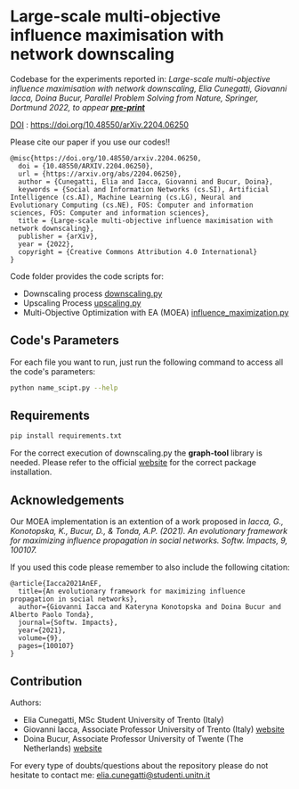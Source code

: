 # Large-scale multi-objective influence maximisation with network downscaling

Codebase for the experiments reported in:
*Large-scale multi-objective influence maximisation with network downscaling, Elia Cunegatti, Giovanni Iacca, Doina Bucur,
Parallel Problem Solving from Nature, Springer, Dortmund 2022, to appear **[pre-print](https://doi.org/10.48550/arXiv.2204.06250)***

<ins>DOI</ins> : https://doi.org/10.48550/arXiv.2204.06250 

Please cite our paper if you use our codes!!

```
@misc{https://doi.org/10.48550/arxiv.2204.06250,
  doi = {10.48550/ARXIV.2204.06250},
  url = {https://arxiv.org/abs/2204.06250},
  author = {Cunegatti, Elia and Iacca, Giovanni and Bucur, Doina},
  keywords = {Social and Information Networks (cs.SI), Artificial Intelligence (cs.AI), Machine Learning (cs.LG), Neural and Evolutionary Computing (cs.NE), FOS: Computer and information sciences, FOS: Computer and information sciences},
  title = {Large-scale multi-objective influence maximisation with network downscaling},
  publisher = {arXiv},
  year = {2022},
  copyright = {Creative Commons Attribution 4.0 International}
}
```

Code folder provides the code scripts for:

- Downscaling process [downscaling.py](downscaling.py)
- Upscaling Process [upscaling.py](upscaling.py)
- Multi-Objective Optimization with EA (MOEA) [influence_maximization.py](influence_maximization.py)

## Code's Parameters

For each file you want to run, just run the following command to access all the code's parameters:
```bash
python name_scipt.py --help
```

## Requirements

```bash
pip install requirements.txt
```

For the correct execution of downscaling.py the **graph-tool** library is needed. Please refer to the official [website](https://graph-tool.skewed.de) for the correct package installation.


## Acknowledgements

Our MOEA implementation is an extention of a work proposed in *Iacca, G., Konotopska, K., Bucur, D., & Tonda, A.P. (2021). An evolutionary framework for maximizing influence propagation in social networks. Softw. Impacts, 9, 100107.*

If you used this code please remember to also include the following citation:
```
@article{Iacca2021AnEF,
  title={An evolutionary framework for maximizing influence propagation in social networks},
  author={Giovanni Iacca and Kateryna Konotopska and Doina Bucur and Alberto Paolo Tonda},
  journal={Softw. Impacts},
  year={2021},
  volume={9},
  pages={100107}
}
```
## Contribution

Authors:
 
- Elia Cunegatti, MSc Student University of Trento (Italy)
- Giovanni Iacca, Associate Professor University of Trento (Italy) [website](https://sites.google.com/site/giovanniiacca/)
- Doina Bucur, Associate Professor University of Twente (The Netherlands) [website](http://doina.net)

For every type of doubts/questions about the repository please do not hesitate to contact me: elia.cunegatti@studenti.unitn.it
